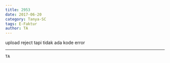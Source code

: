 ```yaml
---
title: 2953
date: 2017-06-20
category: Tanya-SC
tags: E-Faktur
author: TA
---
```


upload reject tapi tidak ada kode error

---



`TA`
